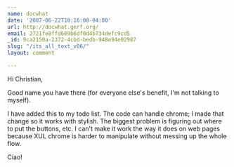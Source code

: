 ```yaml
---
name: docwhat
date: '2007-06-22T10:16:00-04:00'
url: http://docwhat.gerf.org/
email: 2721fe8ffd609b6df0d4b734defc9cd5
_id: 9ca2150a-2372-4cbd-bedb-948e94e02987
slug: "/its_all_text_v06/"
layout: comment

---
```


Hi Christian,

Good name you have there (for everyone else's benefit, I'm not talking to myself).

I have added this to my todo list.  The code can handle chrome; I made that change so it works with stylish.  The biggest problem is figuring out where to put the buttons, etc. I can't make it work the way it does on web pages because XUL chrome is harder to manipulate without messing up the whole flow.

Ciao!
